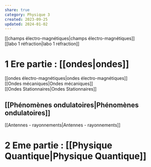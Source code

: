 ```yaml
---  
share: true  
category: Physique 3  
created: 2023-09-25  
updated: 2024-01-02  
---  
```

  
[[champs électro-magnétiques|champs électro-magnétiques]]  
[[labo 1 réfraction|labo 1 réfraction]]  
  
# 1 Ere partie : [[ondes|ondes]]  
[[ondes électro-magnétiques|ondes électro-magnétiques]]  
[[Ondes mécaniques|Ondes mécaniques]]  
[[Ondes Stationnaires|Ondes Stationnaires]]  
  
## [[Phénomènes ondulatoires|Phénomènes ondulatoires]]  
  
[[Antennes - rayonnements|Antennes - rayonnements]]  
# 2 Eme partie : [[Physique Quantique|Physique Quantique]]  
